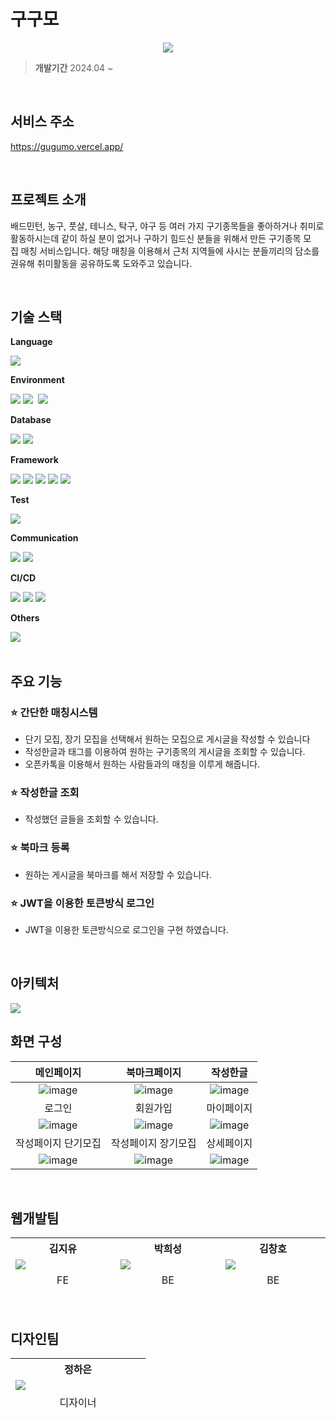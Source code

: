 # 구구모

<p align="center">
  <img src="https://github.com/gugumo-service/gugumo_frontend/assets/96280450/a25dc9db-e28d-4310-b252-21f14b9147b9">
</p>

> **개발기간** 2024.04 ~

<br/>

## 서비스 주소

https://gugumo.vercel.app/

<br />

## 프로젝트 소개

배드민턴, 농구, 풋살, 테니스, 탁구, 야구 등 여러 가지 구기종목들을 좋아하거나 취미로 활동하시는데 같이 하실 분이 없거나 구하기 힘드신 분들을 위해서 만든 구기종목 모집 매칭 서비스입니다. 해당 매칭을 이용해서 근처 지역들에 사시는 분들끼리의 담소를 권유해 취미활동을 공유하도록 도와주고 있습니다.

<br />

## 기술 스택

<p><strong>Language</strong></p>
<div>
    <img src="https://img.shields.io/badge/Java-007396?style=for-the-badge&logo=Java&logoColor=white">
</div>
<p><strong>Environment</strong></p>
<div>
    <img src="https://img.shields.io/badge/IntelliJ-000000?style=for-the-badge&logo=IntelliJ IDEA&logoColor=white">
    <img src="https://img.shields.io/badge/git-F05033.svg?style=for-the-badge&logo=git&logoColor=white" />&nbsp
    <img src="https://img.shields.io/badge/github-181717.svg?style=for-the-badge&logo=github&logoColor=white" />&nbsp
</div>
<p><strong>Database</strong></p>
<div>
    <img src="https://img.shields.io/badge/PostgreSQL-4169E1?style=for-the-badge&logo=PostgreSQL&logoColor=white"> 
    <img src="https://img.shields.io/badge/Redis-FF4438?style=for-the-badge&logo=Redis&logoColor=white"> 
</div>
<p><strong>Framework</strong></p>
<div>
    <img src="https://img.shields.io/badge/Spring-6DB33F?style=for-the-badge&logo=Spring&logoColor=white"> 
    <img src="https://img.shields.io/badge/Spring Boot-6DB33F?style=for-the-badge&logo=spring boot&logoColor=white">
    <img src="https://img.shields.io/badge/Spring Data JPA-6DB33F?style=for-the-badge&logo=spring boot&logoColor=white"> 
    <img src="https://img.shields.io/badge/QueryDSL-4479A1?style=for-the-badge">
    <img src="https://img.shields.io/badge/Spring Security-4479A1?style=for-the-badge&logo=spring security&logoColor=white">
    
</div>
<p><strong>Test</strong></p>
<div>
  <img src="https://img.shields.io/badge/Postman-FF6C37.svg?style=for-the-badge&logo=Postman&logoColor=white">
</div>
<p><strong>Communication</strong></p>
<div>
    <img src="https://img.shields.io/badge/Notion-F3F3F3.svg?style=for-the-badge&logo=notion&logoColor=black">
    <img src="https://img.shields.io/badge/Discord-5865F2.svg?style=for-the-badge&logo=Discord&logoColor=white">  
</div>
<p><strong>CI/CD</strong></p>
<div>
      <img src="https://img.shields.io/badge/Amazon EC2-FF9900.svg?style=for-the-badge&logo=Amazon EC2&logoColor=white">
      <img src="https://img.shields.io/badge/Amazon S3-569A31.svg?style=for-the-badge&logo=Amazon S3&logoColor=white">
      <img src="https://img.shields.io/badge/GitHub Actions-2088FF.svg?style=for-the-badge&logo=github actions&logoColor=white">
</div>
<p><strong>Others</strong></p>
<div>
    <img src="https://camo.githubusercontent.com/16beca491cf6ee479cef25bdaac11b96b24bde2fe85e860efe1a62abad0af761/68747470733a2f2f696d672e736869656c64732e696f2f62616467652f46697265626173652d3033394245353f7374796c653d666f722d7468652d6261646765266c6f676f3d4669726562617365266c6f676f436f6c6f723d7768697465">
</div>
<br />

## 주요 기능

### ⭐ 간단한 매칭시스템

- 단기 모집, 장기 모집을 선택해서 원하는 모집으로 게시글을 작성할 수 있습니다
- 작성한글과 태그를 이용하여 원하는 구기종목의 게시글을 조회할 수 있습니다.
- 오픈카톡을 이용해서 원하는 사람들과의 매칭을 이루게 해줍니다.

### ⭐ 작성한글 조회

- 작성했던 글들을 조회할 수 있습니다.

### ⭐ 북마크 등록

- 원하는 게시글을 북마크를 해서 저장할 수 있습니다.

### ⭐ JWT을 이용한 토큰방식 로그인

- JWT을 이용한 토큰방식으로 로그인을 구현 하였습니다.

<br />

## 아키텍처
<img src="https://drive.google.com/uc?export=download&id=14J7BaWmlvBb0JUTBKTV-snkh5eTRlAcU">

<br />

## 화면 구성

|                                                    메인페이지                                                    |                                                   북마크페이지                                                   |                                                     작성한글                                                     |
| :--------------------------------------------------------------------------------------------------------------: | :--------------------------------------------------------------------------------------------------------------: | :--------------------------------------------------------------------------------------------------------------: |
| ![image](https://github.com/gugumo-service/gugumo_frontend/assets/96280450/58eaf5be-547f-4215-b3c5-19013d8b0c2f) | ![image](https://github.com/gugumo-service/gugumo_frontend/assets/96280450/b1651a82-619e-42d9-b812-109f63d97f96) | ![image](https://github.com/gugumo-service/gugumo_frontend/assets/96280450/2d1a59d6-edec-49ee-b629-93a139cbb90b) |
|                                                      로그인                                                      |                                                     회원가입                                                     |                                                    마이페이지                                                    |
| ![image](https://github.com/gugumo-service/gugumo_frontend/assets/96280450/b3b29943-bdd9-4e5e-b4c4-a3d091ffea24) | ![image](https://github.com/gugumo-service/gugumo_frontend/assets/96280450/3a6b143c-fd57-4d4c-aca3-733132f49788) | ![image](https://github.com/gugumo-service/gugumo_frontend/assets/96280450/65cf7af3-39c0-4686-bf4f-b1614ead2a52) |
|                                               작성페이지 단기모집                                                |                                               작성페이지 장기모집                                                |                                                    상세페이지                                                    |
| ![image](https://github.com/gugumo-service/gugumo_frontend/assets/96280450/d5c1c430-b7b2-46e5-a37f-0008b494338f) | ![image](https://github.com/gugumo-service/gugumo_frontend/assets/96280450/fef819c3-f418-4af7-9dcd-94600f4c1559) | ![image](https://github.com/gugumo-service/gugumo_frontend/assets/96280450/0621da6f-0fe7-4ba3-9706-80cf423fb1d1) |

<br />


## 웹개발팀

<table>
  <tr>
    <th style="width: 200px; text-align : center;">김지유</th>
    <th style="width: 200px; text-align : center;">박희성</th>
    <th style="width: 200px; text-align : center;">김창호</th>
  </tr>
  <tr style="border-bottom: 1px solid white;">
    <td>
        <img src="https://github.com/gugumo-service/gugumo_frontend/assets/96280450/d6716133-cc01-451c-af07-0da997725785">
    </td>
    <td style="border-left: 1px solid white;">
        <img src="https://github.com/gugumo-service/gugumo_frontend/assets/96280450/6c18d80c-5aed-48ec-90ad-f847437e83a0">
    </td>
    <td style="border-left: 1px solid white;">
        <img src="https://github.com/gugumo-service/gugumo_frontend/assets/96280450/412dbdcb-8dad-4bc9-8ae4-bc28fba73f6c">
    </td>
  </tr>
  <tr style="border-bottom: 1px solid white; text-align : center;">
    <td>FE</td>
    <td style="border-left: 1px solid white;">BE</td>
    <td style="border-left: 1px solid white;">BE</td>
  </tr>
</table>

<br />

## 디자인팀

<table>
  <tr>
    <th style="width: 200px; text-align: center">정하은</th>
  </tr>
  <tr style="border-bottom: 1px solid white;">
    <td>
        <img src="https://github.com/gugumo-service/gugumo_frontend/assets/96280450/757d814c-6dd6-4546-b950-3d9505b4e1b7">
    </td>
  </tr>
  <tr style="border-bottom: 1px solid white; text-align : center;">
    <td>
        디자이너
    </td>
  </tr>
</table>
